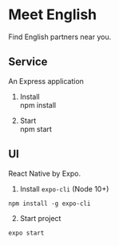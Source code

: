 # Meet English
Find English partners near you.


## Service
An Express application
1. Install\
npm install

2. Start\
npm start

## UI
React Native by Expo.
1. Install `expo-cli` (Node 10+)
```shell script
npm install -g expo-cli
```
2. Start project
```shell script
expo start
```
